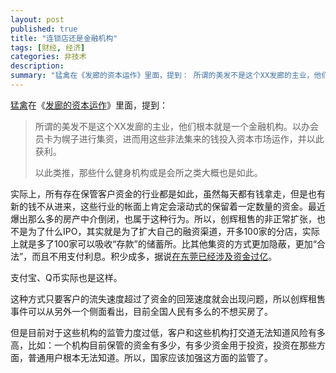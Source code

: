 ```yaml
---
layout: post
published: true
title: "连锁店还是金融机构"
tags: [财经, 经济]
categories: 非技术    
description: 
summary: "猛禽在《发廊的资本运作》里面，提到： 所谓的美发不是这个XX发廊的主业，他们根本就是一个金融机构。以办会员卡为幌子进行集资，进而用这些非法集来的钱投入资本市场运作，并以此获利。 以此类推，那些什么健身机构或是会所之类大概也是如此。 实际上，"
---
```

[猛禽][Link 1]在《[发廊的资本运作][Link 2]》里面，提到：  
  


> 所谓的美发不是这个XX发廊的主业，他们根本就是一个金融机构。以办会员卡为幌子进行集资，进而用这些非法集来的钱投入资本市场运作，并以此获利。  
>   
> 以此类推，那些什么健身机构或是会所之类大概也是如此。

  
  
实际上，所有存在保管客户资金的行业都是如此，虽然每天都有钱拿走，但是也有新的钱不从进来，这些行业的帐面上肯定会滚动式的保留着一定数量的资金。最近爆出那么多的房产中介倒闭，也属于这种行为。所以，创辉租售的非正常扩张，也不是为了什么IPO，其实就是为了扩大自己的融资渠道，开多100家的分店，实际上就是多了100家可以吸收“存款”的储蓄所。比其他集资的方式更加隐蔽，更加“合法”，而且不用支付利息。积少成多，据说[在东莞已经涉及资金过亿][Link 3]。  
  
支付宝、Q币实际也是这样。  
  
这种方式只要客户的流失速度超过了资金的回笼速度就会出现问题，所以创辉租售事件可以从另外一个侧面看出，目前全国人民有多么的不想买房了。  
  
但是目前对于这些机构的监管力度过低，客户和这些机构打交道无法知道风险有多高，比如：一个机构目前保管的资金有多少，有多少资金用于投资，投资在那些方面，普通用户根本无法知道。所以，国家应该加强这方面的监管了。


[Link 1]: http://www.hexieblog.com/raptor.php
[Link 2]: http://www.hexieblog.com/entry/453
[Link 3]: http://finance.qq.com/a/20080117/001235.htm